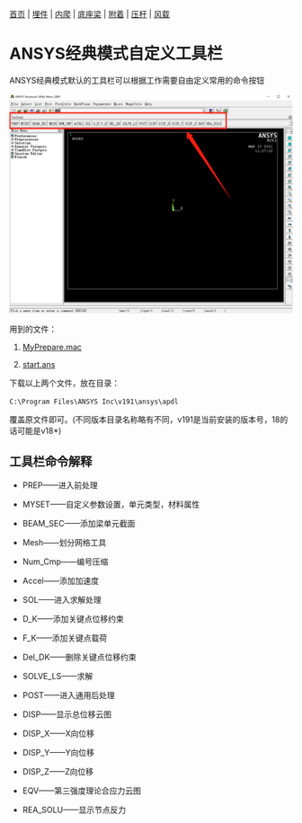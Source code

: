 [首页](./readme.md) | [埋件](./埋件计算.md) | [内爬](./内爬计算.md) | [底座梁](./底座梁计算.md) | [附着](./附着计算.md) | [压杆](./压杆校核.md) | [风载](./风载.md)

# ANSYS经典模式自定义工具栏

ANSYS经典模式默认的工具栏可以根据工作需要自由定义常用的命令按钮

![toolbar](./images/toolbar.png)



用到的文件：

1. [MyPrepare.mac](./macs/MyPrepare.mac)

2. [start.ans](./macs/start.ans)

下载以上两个文件，放在目录：

`C:\Program Files\ANSYS Inc\v191\ansys\apdl`

覆盖原文件即可。(不同版本目录名称略有不同，v191是当前安装的版本号，18的话可能是v18*)

## 工具栏命令解释

* PREP——进入前处理

* MYSET——自定义参数设置，单元类型，材料属性

* BEAM_SEC——添加梁单元截面

* Mesh——划分网格工具

* Num_Cmp——编号压缩

* Accel——添加加速度

* SOL——进入求解处理

* D_K——添加关键点位移约束

* F_K——添加关键点载荷

* Del_DK——删除关键点位移约束

* SOLVE_LS——求解

* POST——进入通用后处理

* DISP——显示总位移云图

* DISP_X——X向位移

* DISP_Y——Y向位移

* DISP_Z——Z向位移

* EQV——第三强度理论合应力云图

* REA_SOLU——显示节点反力

